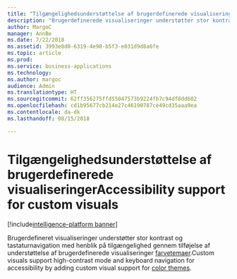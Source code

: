 ```yaml
---
title: "Tilgængelighedsunderstøttelse af brugerdefinerede visualiseringer"
description: "Brugerdefinerede visualiseringer understøtter stor kontrast og tastaturnavigation med henblik på tilgængelighed"
author: MargoC
manager: AnnBe
ms.date: 7/22/2018
ms.assetid: 3993e8d0-6319-4e90-b5f3-e031d9d8a6fe
ms.topic: article
ms.prod: 
ms.service: business-applications
ms.technology: 
ms.author: margoc
audience: Admin
ms.translationtype: HT
ms.sourcegitcommit: 62ff356275ffd55047573b9224fb7c94df8dd602
ms.openlocfilehash: cd1b95677cb214e27c46190787ce49cd35aaa9ea
ms.contentlocale: da-dk
ms.lasthandoff: 08/15/2018

---
```

# <a name="accessibility-support-for-custom-visuals"></a><span data-ttu-id="497dd-103">Tilgængelighedsunderstøttelse af brugerdefinerede visualiseringer</span><span class="sxs-lookup"><span data-stu-id="497dd-103">Accessibility support for custom visuals</span></span>

[!include[intelligence-platform banner](../../includes/intelligence-platform.md)]



<span data-ttu-id="497dd-104">Brugerdefineret visualiseringer understøtter stor kontrast og tastaturnavigation med henblik på tilgængelighed gennem tilføjelse af understøttelse af brugerdefinerede visualiseringer [farvetemaer](https://docs.microsoft.com/power-bi/desktop-report-themes).</span><span class="sxs-lookup"><span data-stu-id="497dd-104">Custom visuals support high-contrast mode and keyboard navigation for accessibility by adding custom visual support for [color themes](https://docs.microsoft.com/power-bi/desktop-report-themes).</span></span>

